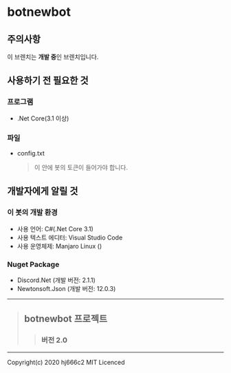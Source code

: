 # botnewbot

## 주의사항

이 브렌치는 **개발 중**인 브렌치입니다.

## 사용하기 전 필요한 것
### 프로그램
* .Net Core(3.1 이상)
### 파일
* config.txt 
    >이 안에 봇의 토큰이 들어가야 합니다.
 
## 개발자에게 알릴 것
### 이 봇의 개발 환경
* 사용 언어: C#(.Net Core 3.1)
* 사용 텍스트 에디터: Visual Studio Code
* 사용 운영체제: Manjaro Linux ()
### Nuget Package
* Discord.Net (개발 버전: 2.1.1)
* Newtonsoft.Json (개발 버전: 12.0.3)
***
> ## botnewbot 프로젝트
>> ### 버전 2.0
***
Copyright(c) 2020 hj666c2 MIT Licenced 

